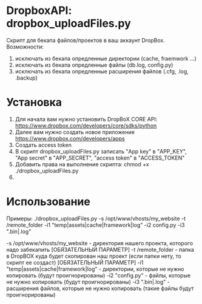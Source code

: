 DropboxAPI: dropbox_uploadFiles.py
==========
Скрипт для бекапа файлов/проектов в ваш аккаунт DropBox. 
Возможности: 
  1. исключать из бекапа опредленные директории (cache, fraemwork ...)
  2. исключать из бекапа опредленные файлы (db.log, config.py)
  3. исключать из бекапа опредленные расширения файлов (.cfg, .log, .backup)
  
Установка
==========
  1. Для начала вам нужно установить DropBoX CORE API: https://www.dropbox.com/developers/core/sdks/python
  2. Далее вам нужно создать новое приложение https://www.dropbox.com/developers/apps
  3. Создать  access token
  4. В скрипт dropbox_uploadFiles.py записать "App key" в "APP_KEY", "App secret" в "APP_SECRET", "access token" в "ACCESS_TOKEN"
  5. Добавить права на выполнение скрипта: chmod +x ./dropbox_uploadFiles.py
  6. 
  
Использование
==========
Примеры:
./dropbox_uploadFiles.py -s /opt/www/vhosts/my_website -t /remote_folder -i1 "temp|assets|cache|framework|log" -i2 config.py -i3 ".bin|.log"

  -s /opt/www/vhosts/my_website - директория нашего проекта, которого надо забекапить [ОБЯЗАТЕЛЬНЫЙ ПАРАМЕТР]
  -t /remote_folder - папка в DropBOX куда будет скопирован наш проект (если папки нету, то скрипт ее создаст) [ОБЯЗАТЕЛЬНЫЙ ПАРАМЕТР]
  -i1 "temp|assets|cache|framework|log" - директории, которые не нужно копировать (будут проигнорированы)
  -i2 "config.py" - файлы, которые не нужно копировать (будут проигнорированы)
  -i3 ".bin|.log" - расширения файлов, которые не нужно копировать (такие файлы будут проигнорированы)

